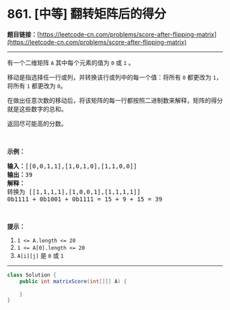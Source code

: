 # 861. [中等] 翻转矩阵后的得分

**题目链接：**[https://leetcode-cn.com/problems/score-after-flipping-matrix](https://leetcode-cn.com/problems/score-after-flipping-matrix)

---

<div class="content__1Y2H">
 <div class="notranslate">
  <p>有一个二维矩阵&nbsp;<code>A</code> 其中每个元素的值为&nbsp;<code>0</code>&nbsp;或&nbsp;<code>1</code>&nbsp;。</p> 
  <p>移动是指选择任一行或列，并转换该行或列中的每一个值：将所有 <code>0</code> 都更改为 <code>1</code>，将所有 <code>1</code> 都更改为 <code>0</code>。</p> 
  <p>在做出任意次数的移动后，将该矩阵的每一行都按照二进制数来解释，矩阵的得分就是这些数字的总和。</p> 
  <p>返回尽可能高的分数。</p> 
  <p>&nbsp;</p> 
  <ol> 
  </ol> 
  <p><strong>示例：</strong></p> 
  <pre class="language-text"><strong>输入：</strong>[[0,0,1,1],[1,0,1,0],[1,1,0,0]]
<strong>输出：</strong>39
<strong>解释：
</strong>转换为 [[1,1,1,1],[1,0,0,1],[1,1,1,1]]
0b1111 + 0b1001 + 0b1111 = 15 + 9 + 15 = 39</pre> 
  <p>&nbsp;</p> 
  <p><strong>提示：</strong></p> 
  <ol> 
   <li><code>1 &lt;= A.length &lt;= 20</code></li> 
   <li><code>1 &lt;= A[0].length &lt;= 20</code></li> 
   <li><code>A[i][j]</code>&nbsp;是&nbsp;<code>0</code> 或&nbsp;<code>1</code></li> 
  </ol> 
 </div>
</div>

---

```java
class Solution {
    public int matrixScore(int[][] A) {
        
    }
}
```